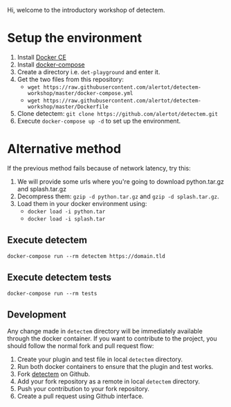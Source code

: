 Hi, welcome to the introductory workshop of detectem.

# Setup the environment

1. Install [Docker CE](https://docs.docker.com/install/)
2. Install [docker-compose](https://docs.docker.com/compose/install/)
3. Create a directory i.e. `det-playground` and enter it.
4. Get the two files from this repository:
   - `wget https://raw.githubusercontent.com/alertot/detectem-workshop/master/docker-compose.yml`
   - `wget https://raw.githubusercontent.com/alertot/detectem-workshop/master/Dockerfile`
5. Clone detectem: `git clone https://github.com/alertot/detectem.git`
6. Execute `docker-compose up -d` to set up the environment.

# Alternative method

If the previous method fails because of network latency, try this:

1. We will provide some urls where you're going to download python.tar.gz and splash.tar.gz
2. Decompress them: `gzip -d python.tar.gz` and `gzip -d splash.tar.gz`.
3. Load them in your docker environment using:
   - `docker load -i python.tar`
   - `docker load -i splash.tar`

## Execute detectem

`docker-compose run --rm detectem https://domain.tld`

## Execute detectem tests

`docker-compose run --rm tests`

## Development

Any change made in `detectem` directory will be immediately
available through the docker container.
If you want to contribute to the project, you should follow
the normal fork and pull request flow:

1. Create your plugin and test file in local `detectem` directory.
2. Run both docker containers to ensure that the plugin and test works.
3. Fork [detectem](https://github.com/alertot/detectem) on Github.
4. Add your fork repository as a remote in local `detectem` directory.
5. Push your contribution to your fork repository.
6. Create a pull request using Github interface.
